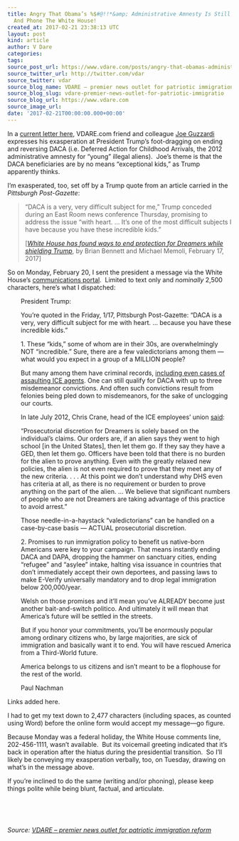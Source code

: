 ```yaml
---
title: Angry That Obama’s %$#@!!*&amp; Administrative Amnesty Is Still Chugging Along?  Write
  And Phone The White House!
created_at: 2017-02-21 23:38:13 UTC
layout: post
kind: article
author: V Dare
categories: 
tags: 
source_post_url: https://www.vdare.com/posts/angry-that-obamas-administrative-amnesty-is-still-chugging-along-write-and-phone-the-white-house
source_twitter_url: http://twitter.com/vdar
source_twitter: vdar
source_blog_name: VDARE – premier news outlet for patriotic immigration reform
source_blog_slug: vdare-premier-news-outlet-for-patriotic-immigratio
source_blog_url: https://www.vdare.com
source_image_url: 
date: '2017-02-21T00:00:00.000+00:00'
---
```

<div class="pf-content"><p>In a <a href="http://www.vdare.com/letters/joe-guzzardi-writes-on-the-daca-kids-i-e-juvenile-delinquents-mostly">current letter here</a>, VDARE.com friend and colleague <a href="http://www.vdare.com/users/joe-guzzardi">Joe Guzzardi</a> expresses his exasperation at President Trump&#8217;s foot-dragging on ending and reversing DACA (i.e. Deferred Action for Childhood Arrivals, the 2012 administrative amnesty for &#8220;young&#8221; illegal aliens).  Joe&#8217;s theme is that the DACA beneficiaries are by no means &#8220;exceptional kids,&#8221; as Trump apparently thinks.</p>
<p>I&#8217;m exasperated, too, set off by a Trump quote from an article carried in the <em>Pittsburgh Post-Gazette</em>:</p>
<blockquote><p>“DACA is a very, very difficult subject for me,” Trump conceded during an East Room news conference Thursday, promising to address the issue “with heart. … It’s one of the most difficult subjects I have because you have these incredible kids.”</p>
<p>[<a href="http://www.post-gazette.com/news/politics-nation/2017/02/17/White-House-has-found-ways-to-end-protection-for-Dreamers-while-shielding-Trump/stories/201702170177"><em>White House has found ways to end protection for Dreamers while shielding Trump</em></a>, by Brian Bennett and Michael Memoli, February 17, 2017]</p></blockquote>
<p>So on Monday, February 20, I sent the president a message via the White House&#8217;s <a href="https://www.whitehouse.gov/contact#page">communications portal</a>.  Limited to text only and <em>nominally</em> 2,500 characters, here&#8217;s what I dispatched:</p>
<p style="padding-left: 30px;">President Trump:</p>
<p style="padding-left: 30px;">You&#8217;re quoted in the Friday, 1/17, Pittsburgh Post-Gazette: “DACA is a very, very difficult subject for me with heart. … because you have these incredible kids.”</p>
<p style="padding-left: 30px;">1. These &#8220;kids,&#8221; some of whom are in their 30s, are overwhelmingly NOT &#8220;incredible.&#8221; Sure, there are a few valedictorians among them &#8212; what would you expect in a group of a MILLION people?</p>
<p style="padding-left: 30px;">But many among them have criminal records, <a href="http://cis.org/vaughan/criminal-alien-dreamer-assaults-ice-agent-gets-released-prosecutorial-discretion">including even cases of assaulting ICE agents</a>. One can still qualify for DACA with up to three misdemeanor convictions. And often such convictions result from felonies being pled down to misdemeanors, for the sake of unclogging our courts.</p>
<p style="padding-left: 30px;">In late July 2012, Chris Crane, head of the ICE employees&#8217; union <a href="http://www.nationalreview.com/corner/312672/proof-who-needs-proof-mark-krikorian">said</a>:</p><!-- TAG START { player: "7518-804336-VDare - Outstream - Rev", owner: "ONE Video by AOL", for: "ONE Video by AOL" - BEINJS } --><div id="57966237cc52c74a5e1363c4" class="vdb_player vdb_57966237cc52c74a5e1363c456bcd17ce4b018167fea5539">    <script type="text/javascript" src="//delivery.vidible.tv/jsonp/pid=57966237cc52c74a5e1363c4/56bcd17ce4b018167fea5539_bein.js"></script></div><!-- TAG END { date: 07/25/16 } -->
<p style="padding-left: 30px;">&#8220;Prosecutorial discretion for Dreamers is solely based on the individual’s claims. Our orders are, if an alien says they went to high school [in the United States], then let them go. If they say they have a GED, then let them go. Officers have been told that there is no burden for the alien to prove anything. Even with the greatly relaxed new policies, the alien is not even required to prove that they meet any of the new criteria. . . . At this point we don’t understand why DHS even has criteria at all, as there is no requirement or burden to prove anything on the part of the alien. &#8230; We believe that significant numbers of people who are not Dreamers are taking advantage of this practice to avoid arrest.”</p>
<p style="padding-left: 30px;">Those needle-in-a-haystack &#8220;valedictorians&#8221; can be handled on a case-by-case basis &#8212; ACTUAL prosecutorial discretion.</p>
<p style="padding-left: 30px;">2. Promises to run immigration policy to benefit us native-born Americans were key to your campaign. That means instantly ending DACA and DAPA, dropping the hammer on sanctuary cities, ending &#8220;refugee&#8221; and &#8220;asylee&#8221; intake, halting visa issuance in countries that don&#8217;t immediately accept their own deportees, and passing laws to make E-Verify universally mandatory and to drop legal immigration below 200,000/year.</p>
<p style="padding-left: 30px;">Welsh on those promises and it&#8217;ll mean you&#8217;ve ALREADY become just another bait-and-switch politico. And ultimately it will mean that America’s future will be settled in the streets.</p>
<p style="padding-left: 30px;">But if you honor your commitments, you&#8217;ll be enormously popular among ordinary citizens who, by large majorities, are sick of immigration and basically want it to end. You will have rescued America from a Third-World future.</p>
<p style="padding-left: 30px;">America belongs to us citizens and isn&#8217;t meant to be a flophouse for the rest of the world.</p>
<p style="padding-left: 30px;">Paul Nachman</p>
<p>Links added here.</p>
<p>I had to get my text down to 2,477 characters (including spaces, as counted using Word) before the online form would accept my message—go figure.</p>
<p>Because Monday was a federal holiday, the White House comments line, 202-456-1111, wasn&#8217;t available.  But its voicemail greeting indicated that it&#8217;s back in operation after the hiatus during the presidential transition.  So I&#8217;ll likely be conveying my exasperation verbally, too, on Tuesday, drawing on what&#8217;s in the message above.</p>
<p>If you&#8217;re inclined to do the same (writing and/or phoning), please keep things polite while being blunt, factual, and articulate.</p>
<p>&nbsp;</p>
<p>&nbsp;</p>
</div><div class="">
    <i>Source: <a href="https://www.vdare.com">VDARE – premier news outlet for patriotic immigration reform</a></i>
</div>
